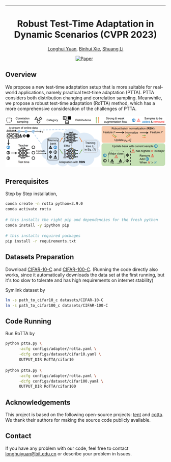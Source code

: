  ---

<div align="center">    
 
# Robust Test-Time Adaptation in Dynamic Scenarios (CVPR 2023)

[Longhui Yuan](https://yuanlonghui.github.io), [Binhui Xie](https://binhuixie.github.io), [Shuang Li](https://shuangli.xyz)


[![Paper](https://img.shields.io/badge/Paper-arXiv-%23B31B1B?style=flat-square)](https://arxiv.org/abs/2303.13899)&nbsp;&nbsp;

</div>

<!-- - [Overview](#overview)
- [Prerequisites Installation](#prerequisites)
- [Datasets Preparation](#datasets-preparation)
- [Code Running](#code-running)
- [Acknowledgements](#acknowledgements)
- [Contact](#contact) -->
<!-- - [Citation](#citation) -->



## Overview
We propose a new test-time adaptation setup that is more suitable for real-world applications, namely practical test-time adaptation (PTTA). 
PTTA considers both distribution changing and correlation sampling.
Meanwhile, we propose a robust test-time adaptation (RoTTA) method, which has a more comprehensive consideration of the challenges of PTTA.

![image](./resources/framework.png)

## Prerequisites
Step by Step installation,
```bash
conda create -n rotta python=3.9.0
conda activate rotta

# this installs the right pip and dependencies for the fresh python
conda install -y ipython pip

# this installs required packages
pip install -r requirements.txt
```


## Datasets Preparation
Download [CIFAR-10-C](https://zenodo.org/record/2535967#.ZDETTHZBxhF) and [CIFAR-100-C](https://zenodo.org/record/3555552#.ZDES-XZBxhE). (Running the code directly also works, since it automatically downloads the data set at the first running, but it's too slow to tolerate and has high requirements on internet stability)

Symlink dataset by
```bash
ln -s path_to_cifar10_c datasets/CIFAR-10-C
ln -s path_to_cifar100_c datasets/CIFAR-100-C
```

## Code Running
Run RoTTA by
```bash
python ptta.py \
      -acfg configs/adapter/rotta.yaml \
      -dcfg configs/dataset/cifar10.yaml \
      OUTPUT_DIR RoTTA/cifar10

python ptta.py \
      -acfg configs/adapter/rotta.yaml \
      -dcfg configs/dataset/cifar100.yaml \
      OUTPUT_DIR RoTTA/cifar100
```

## Acknowledgements
This project is based on the following open-source projects: [tent](https://github.com/DequanWang/tent) and [cotta](https://github.com/qinenergy/cotta). We thank their authors for making the source code publicly available.


<!-- ## Citation

```bibtex
@inproceedings{yuan2023rotta,
    author    = {Yuan, Longhui and Xie, Binhui and Li, Shuang},
    title     = {Robust Test-Time Adaptation in Dynamic Scenarios},
    booktitle = {Proceedings of the IEEE/CVF Conference on Computer Vision and Pattern Recognition (CVPR)},
    year      = {2023}
}
``` -->

## Contact
If you have any problem with our code, feel free to contact longhuiyuan@bit.edu.cn or describe your problem in Issues.



